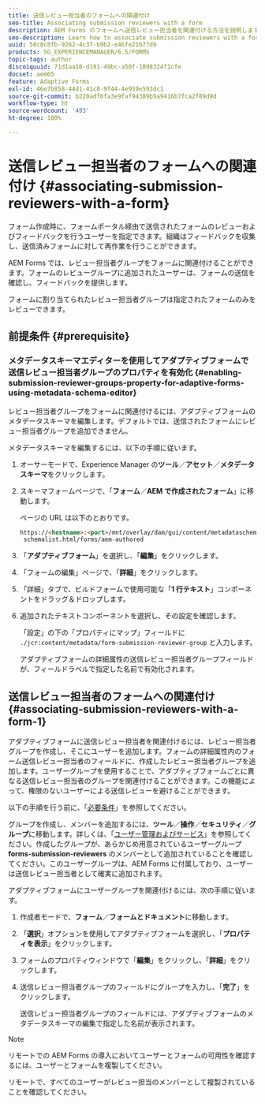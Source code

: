 ```yaml
---
title: 送信レビュー担当者のフォームへの関連付け
seo-title: Associating submission reviewers with a form
description: AEM Forms のフォームへ送信レビュー担当者を関連付ける方法を説明します。関連付けられたレビュー担当者は、送信されたフォームをフォームポータル経由でレビューします。
seo-description: Learn how to associate submission reviewers with a form in AEM Forms. Associated reviewers review a form submitted via forms portal.
uuid: 58c8c8fb-9262-4c37-b9b2-e46fe21b77d9
products: SG_EXPERIENCEMANAGER/6.5/FORMS
topic-tags: author
discoiquuid: 71d1aa10-d191-49bc-a50f-1098324f1cfe
docset: aem65
feature: Adaptive Forms
exl-id: 46e7b858-44d1-41c8-9f44-4e959e593dc1
source-git-commit: b220adf6fa3e9faf94389b9a9416b7fca2f89d9d
workflow-type: ht
source-wordcount: '493'
ht-degree: 100%

---
```


# 送信レビュー担当者のフォームへの関連付け {#associating-submission-reviewers-with-a-form}

フォーム作成時に、フォームポータル経由で送信されたフォームのレビューおよびフィードバックを行うユーザーを指定できます。組織はフィードバックを収集し、送信済みフォームに対して再作業を行うことができます。

AEM Forms では、レビュー担当者グループをフォームに関連付けることができます。フォームのレビューグループに追加されたユーザーは、フォームの送信を確認し、フィードバックを提供します。

フォームに割り当てられたレビュー担当者グループは指定されたフォームのみをレビューできます。

## 前提条件 {#prerequisite}

### メタデータスキーマエディターを使用してアダプティブフォームで送信レビュー担当者グループのプロパティを有効化 {#enabling-submission-reviewer-groups-property-for-adaptive-forms-using-metadata-schema-editor}

レビュー担当者グループをフォームに関連付けるには、アダプティブフォームのメタデータスキーマを編集します。デフォルトでは、送信されたフォームにレビュー担当者グループを追加できません。

メタデータスキーマを編集するには、以下の手順に従います。

1. オーサーモードで、Experience Manager の&#x200B;**ツール**／**アセット**／**メタデータスキーマ**&#x200B;をクリックします。
1. スキーマフォームページで、「**フォーム**／**AEM で作成されたフォーム**」に移動します。

   ページの URL は以下のとおりです。

   ```html
   https://<hostname>:<port>/mnt/overlay/dam/gui/content/metadataschemaeditor/
    schemalist.html/forms/aem-authored
   ```

1. 「**アダプティブフォーム**」を選択し、「**編集**」をクリックします。
1. 「フォームの編集」ページで、「**詳細**」をクリックします。
1. 「詳細」タブで、ビルドフォームで使用可能な「**1 行テキスト**」コンポーネントをドラッグ＆ドロップします。
1. 追加されたテキストコンポーネントを選択し、その設定を確認します。

   「設定」の下の「プロパティにマップ」フィールドに `./jcr:content/metadata/form-submission-reviewer-group` と入力します。

   アダプティブフォームの詳細属性の送信レビュー担当者グループフィールドが、フィールドラベルで指定した名前で有効化されます。

## 送信レビュー担当者のフォームへの関連付け {#associating-submission-reviewers-with-a-form-1}

アダプティブフォームに送信レビュー担当者を関連付けるには、レビュー担当者グループを作成し、そこにユーザーを追加します。フォームの詳細属性内のフォーム送信レビュー担当者のフィールドに、作成したレビュー担当者グループを追加します。ユーザーグループを使用することで、アダプティブフォームごとに異なる送信レビュー担当者のグループを関連付けることができます。この機能によって、権限のないユーザーによる送信レビューを避けることができます。

以下の手順を行う前に、「[必要条件](../../forms/using/adding-reviewers-form.md#prerequisite)」を参照してください。

グループを作成し、メンバーを追加するには、**ツール**／**操作**／**セキュリティ**／**グループ**&#x200B;に移動します。詳しくは、「[ユーザー管理およびサービス](/help/sites-administering/security.md)」を参照してください。作成したグループが、あらかじめ用意されているユーザーグループ **forms-submission-reviewers** のメンバーとして追加されていることを確認してください。このユーザーグループは、AEM Forms に付属しており、ユーザーは送信レビュー担当者として確実に追加されます。

アダプティブフォームにユーザーグループを関連付けるには、次の手順に従います。

1. 作成者モードで、**フォーム**／**フォームとドキュメント**&#x200B;に移動します。
1. 「**選択**」オプションを使用してアダプティブフォームを選択し、「**プロパティを表示**」をクリックします。
1. フォームのプロパティウィンドウで「**編集**」をクリックし、「**詳細**」をクリックします。
1. 送信レビュー担当者グループのフィールドにグループを入力し、「**完了**」をクリックします。

   送信レビュー担当者グループのフィールドには、アダプティブフォームのメタデータスキーマの編集で指定した名前が表示されます。

>[!NOTE]
>
>リモートでの AEM Forms の導入においてユーザーとフォームの可用性を確認するには、ユーザーとフォームを複製してください。
>
>リモートで、すべてのユーザーがレビュー担当のメンバーとして複製されていることを確認してください。

